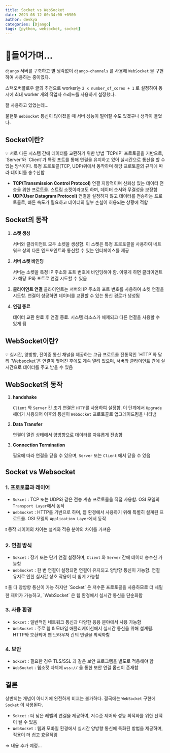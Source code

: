 ```yaml
---
title: Socket vs WebSocket
date: 2023-08-12 00:34:00 +0900
author: devkya
categories: [Django]
tags: [python, websocket, socket]
---
```


# 🙂**들어가며...**

`django` 서버를 구축하고 별 생각없이 `django-channels` 를 사용해 `WebSocket` 을 구현하여 사용하는 중이였다.

스택오버플로우 글의 추천으로 worker는 `2 x number_of_cores + 1` 로 설정하여 동시에 최대 worker 개의 작업자 스레드를 사용하게 설정했다.

잘 사용하고 있었는데…

불현듯 `WebSocket` 통신이 많아졌을 때 서버 성능이 떨어질 수도 있겠구나 생각이 들었다.

## Socket이란?

<aside>
💡 서로 다른 시스템 간에 데이터를 교환하기 위한 방법
`TCP/IP` 프로토콜을 기반으로, `Server`와 `Client`가 특정 포트를 통해 연결을 유지하고 있어 실시간으로 통신을 할 수 있는 방식이다.
특정 프로토콜(TCP, UDP)위에서 동작하며 해당 프로토콜의 규칙에 따라 데이터를 송수신함

</aside>

- **TCP(Transmission Control Protocol)**
  연결 지향적이며 신뢰성 있는 데이터 전송을 위한 프로토콜. 스트림 소켓이라고도 하며, 데이터 순서와 무결성을 보장함
- **UDP(User Datagram Protocol)**
  연결을 설정하지 않고 데이터를 전송하는 프로토콜로, 빠른 속도가 필요하고 데이터의 일부 손실이 허용되는 상황에 적합

## **Socket의 동작**

1. **소켓 생성**

   서버와 클라이언트 모두 소켓을 생성함. 이 소켓은 특정 프로토콜을 사용하여 네트워크 상의 다른 엔드포인트와 통신할 수 있는 인터페이스를 제공

2. **서버 소켓 바인딩**

   서버는 소켓을 특정 IP 주소와 포트 번호에 바인딩해야 함. 이렇게 하면 클라이언트가 해당 IP와 포트로 연결 시도할 수 있음

3. **클라이언트 연결**
   클라이언트는 서버의 IP 주소와 포트 번호를 사용하여 소켓 연결을 시도함. 연결이 성공하면 데이터를 교환할 수 있는 통신 경로가 생성됨
4. **연결 종료**

   데이터 교환 완료 후 연결 종료. 시스템 리소스가 해제되고 다른 연결을 사용할 수 있게 됨

## **WebSocket이란?**

<aside>
💡 실시간, 양방향, 전이중 통신 채널을 제공하는 고급 프로토콜
전통적인 `HTTP`와 달리 `Websocket`은 연결이 맺어진 후에도 계속 열려 있으며, 서버와 클라이언트 간에 실시간으로 데이터를 주고 받을 수 있음

</aside>

## **WebSocket의 동작**

1. **handshake**

   `Client` 와 `Server` 간 초기 연결은 `HTTP`를 사용하여 설정함. 이 단계에서 `Upgrade` 헤더가 사용되어 이후의 통신이 `WebSocket` 프로토콜로 업그레이드됨을 나타냄

2. **Data Transfer**

   연결이 열린 상태에서 양방향으로 데이터를 자유롭게 전송함

3. **Connection Termination**

   필요에 따라 연결을 닫을 수 있으며, `Server` 또는 `Client` 에서 닫을 수 있음

## **Socket vs Websocket**

### 1. 프로토콜과 레이어

- `Sokcet` : TCP 또는 UDP와 같은 전송 계층 프로토콜을 직접 사용함. OSI 모델의 `Transport Layer`에서 동작
- `WebSocket` : HTTP를 기반으로 하며, 웹 환경에서 사용하기 위해 특별히 설계된 프로토콜. OSI 모델의 `Application Layer`에서 동작

<aside>
❗ 동작 레이어의 차이는 설계와 적용 분야의 차이를 가져옴

</aside>

### 2. 연결 방식

- `Sokcet` : 장기 또는 단기 연결 설정하며, `Client` 와 `Server` 간에 데이터 송수신 가능함
- `WebSocket` : 한 번 연결이 설정되면 연결이 유지되고 양방향 통신이 가능함. 연결 유지로 인한 실시간 상호 작용이 더 쉽게 가능함

<aside>
❗ 둘 다 양방향 통신이 가능
하지만 `Socket` 은 저수준 프로토콜을 사용하므로 더 세밀한 제어가 가능하고, `WebSocket` 은 웹 환경에서 실시간 통신을 단순화함

</aside>

### 3. 사용 환경

- `Sokcet` : 일반적인 네트워크 통신과 다양한 응용 분야에서 사용 가능함
- `WebSocket` : 주로 웹 & 모바일 애플리케이션에서 실시간 통신을 위해 설계됨. HTTP와 호환되어 웹 브라우저 간의 연결을 최적화함

### 4. 보안

- `Sokcet` : 필요한 경우 TLS/SSL 과 같은 보안 프로그램을 별도로 적용해야 함
- `WebSocket` : 웹소캣 자체에 `wss://` 을 통한 보안 연결 옵션이 존재함

## **결론**

상반되는 개념이 아니기에 완전하게 비교는 불가하다. 결국에는 `WebSocket` 구현에 `Socket` 이 사용된다.

- `Sokcet` : 더 낮은 레벨의 연결을 제공하여, 저수준 제어와 성능 최적화를 위한 선택이 될 수 있음
- `WebSocket` : 웹과 모바일 환경에서 실시간 양방향 통신에 특화된 방법을 제공하며, 적용이 더 쉽고 효율적임

⇒ 내용 추가 예정…

